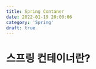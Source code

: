 ```yaml
---
title: Spring Contaner
date: 2022-01-19 20:00:06
category: 'Spring'
draft: true
---
```


# 스프링 컨테이너란?
